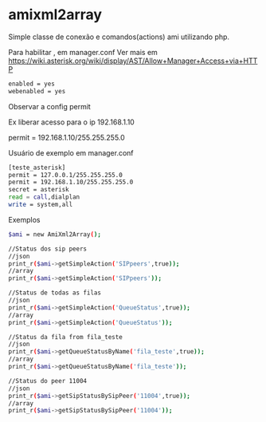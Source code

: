 # amixml2array

Simple classe de conexão e comandos(actions) ami utilizando php.

Para habilitar , em manager.conf
Ver mais em https://wiki.asterisk.org/wiki/display/AST/Allow+Manager+Access+via+HTTP

```sh
enabled = yes 
webenabled = yes
```

Observar a config permit 

Ex liberar acesso para o ip 192.168.1.10

permit = 192.168.1.10/255.255.255.0

Usuário de exemplo em manager.conf

```sh
[teste_asterisk]
permit = 127.0.0.1/255.255.255.0
permit = 192.168.1.10/255.255.255.0
secret = asterisk
read = call,dialplan
write = system,all
```
Exemplos

```sh
$ami = new AmiXml2Array();

//Status dos sip peers
//json
print_r($ami->getSimpleAction('SIPpeers',true));
//array
print_r($ami->getSimpleAction('SIPpeers'));

//Status de todas as filas
//json
print_r($ami->getSimpleAction('QueueStatus',true));
//array
print_r($ami->getSimpleAction('QueueStatus'));

//Status da fila from fila_teste
//json
print_r($ami->getQueueStatusByName('fila_teste',true));
//array
print_r($ami->getQueueStatusByName('fila_teste'));

//Status do peer 11004
//json
print_r($ami->getSipStatusBySipPeer('11004',true));
//array
print_r($ami->getSipStatusBySipPeer('11004'));
```
